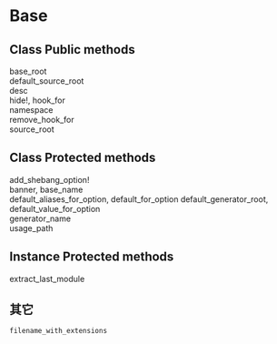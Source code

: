 # Base

## Class Public methods

base_root  
default_source_root  
desc  
hide!, hook_for  
namespace  
remove_hook_for  
source_root

## Class Protected methods

add_shebang_option!  
banner, base_name  
default_aliases_for_option, default_for_option   default_generator_root, default_value_for_option  
generator_name  
usage_path

## Instance Protected methods

extract_last_module

## 其它

```
filename_with_extensions
```
